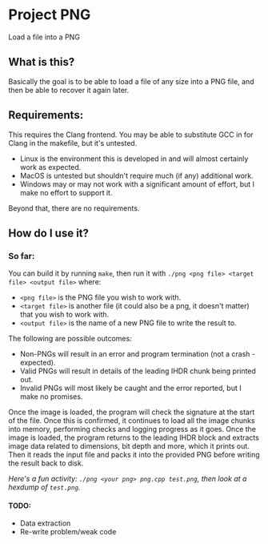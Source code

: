 # Project PNG
Load a file into a PNG

## What is this?
Basically the goal is to be able to load a file of any size into a PNG file, and then be able to recover it again later.
## Requirements:
This requires the Clang frontend. You may be able to substitute GCC in for Clang in the makefile, but it's untested.
* Linux is the environment this is developed in and will almost certainly work as expected.
* MacOS is untested but shouldn't require much (if any) additional work. 
* Windows may or may not work with a significant amount of effort, but I make no effort to support it. 

Beyond that, there are no requirements.

## How do I use it?
### So far:
You can build it by running `make`, then run it with `./png <png file> <target file> <output file>` where:
* `<png file>` is the PNG file you wish to work with.
* `<target file>` is another file (it could also be a png, it doesn't matter) that you wish to work with.
* `<output file>` is the name of a new PNG file to write the result to.

The following are possible outcomes:
* Non-PNGs will result in an error and program termination (not a crash - expected).
* Valid PNGs will result in details of the leading IHDR chunk being printed out.
* Invalid PNGs will most likely be caught and the error reported, but I make no promises.

Once the image is loaded, the program will check the signature at the start of the file. Once this is confirmed, it continues to load all the image chunks into memory, performing checks and logging progress as it goes. Once the image is loaded, the program returns to the leading IHDR block and extracts image data related to dimensions, bit depth and more, which it prints out. Then it reads the input file and packs it into the provided PNG before writing the result back to disk.

*Here's a fun activity: `./png <your png> png.cpp test.png`, then look at a hexdump of `test.png`.*

#### TODO:
* Data extraction
* Re-write problem/weak code
